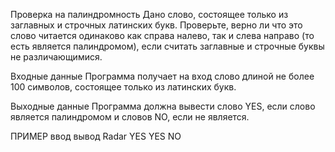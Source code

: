Проверка на палиндромность
Дано слово, состоящее только из заглавных и строчных латинских букв. Проверьте, верно ли что это слово читается одинаково как справа налево, так и слева направо (то есть является палиндромом), если считать заглавные и строчные буквы не различающимися.

Входные данные
Программа получает на вход слово длиной не более 100 символов, состоящее только из латинских букв.

Выходные данные
Программа должна вывести слово YES, если слово является палиндромом и словов NO, если не является.

ПРИМЕР
ввод	вывод
Radar
YES
YES
NO
